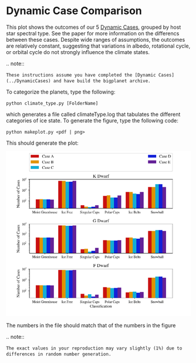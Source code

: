 # Dynamic Case Comparison

This plot shows the outcomes of our 5 [Dynamic Cases](../DynamicCases), grouped by host star spectral type. See the paper for more information on the differencs between these cases. Despite wide ranges of assumptions, the outcomes are relatively constant, suggesting that variations in albedo, rotational cycle, or orbital cycle do not strongly influence the climate states.

.. note:: 

    These instructions assume you have completed the [Dynamic Cases](../DynamicCases) and have build the bigplanet archive.

To categorize the planets, type the following:

```
python climate_type.py [FolderName]

```

which generates a file called climateType.log that tabulates the different categories of ice state. To generate the figure, type the following code:

```
python makeplot.py <pdf | png>
```

This should generate the plot:

![DynamicCompare](DynamicCompare.png)

The numbers in the  file should match that of the numbers in the figure

.. note::

    The exact values in your reproduction may vary slightly (1%) due to differences in random number generation.